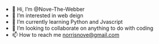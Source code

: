 - 👋 Hi, I’m @Nove-The-Webber
- 👀 I’m interested in web deign
- 🌱 I’m currently learning Python and Jvascript
- 💞️ I’m looking to collaborate on anything to do with coding
- 📫 How to reach me norrisnove@gmail.com

<!---
Nove-The-Webber/Nove-The-Webber is a ✨ special ✨ repository because its `README.md` (this file) appears on your GitHub profile.
You can click the Preview link to take a look at your changes.
--->
